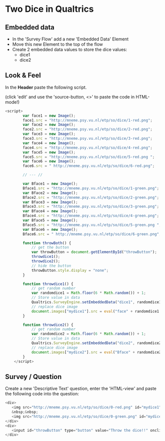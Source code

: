 # Two Dice in Qualtrics

## Embedded data

- In the 'Survey Flow' add a new 'Embedded Data' Element
- Move this new Element to the top of the flow
- Create 2 embedded data values to store the dice values:
  - dice1
  - dice2

## Look & Feel

In the **Header** paste the following script.

(click 'edit' and use the 'source-button, <>' to paste the code in HTML-mode!)

```JavaScript
<script>
        var face1 = new Image();
        face1.src = "http://mneme.psy.vu.nl/etp/so/dice/1-red.png";
        var face2 = new Image();
        face2.src = "http://mneme.psy.vu.nl/etp/so/dice/2-red.png";
        var face3 = new Image();
        face3.src = "http://mneme.psy.vu.nl/etp/so/dice/3-red.png";
        var face4 = new Image();
        face4.src = "http://mneme.psy.vu.nl/etp/so/dice/4-red.png";
        var face5 = new Image();
        face5.src = "http://mneme.psy.vu.nl/etp/so/dice/5-red.png ";
        var face6 = new Image();
        face6.src = " http://mneme.psy.vu.nl/etp/so/dice/6-red.png";

        // --- //

        var Bface1 = new Image();
        Bface1.src = "http://mneme.psy.vu.nl/etp/so/dice/1-green.png";
        var Bface2 = new Image();
        Bface2.src = "http://mneme.psy.vu.nl/etp/so/dice/2-green.png";
        var Bface3 = new Image();
        Bface3.src = "http://mneme.psy.vu.nl/etp/so/dice/3-green.png";
        var Bface4 = new Image();
        Bface4.src = "http://mneme.psy.vu.nl/etp/so/dice/4-green.png";
        var Bface5 = new Image();
        Bface5.src = "http://mneme.psy.vu.nl/etp/so/dice/5-green.png ";
        var Bface6 = new Image();
        Bface6.src = " http://mneme.psy.vu.nl/etp/so/dice/6-green.png";

        function throwBoth() {
            // get the button
            var throwButton = document.getElementById("throwButton");
            throwdice1();
            throwdice2();
            // hide the button
            throwButton.style.display = "none";
        }

        function throwdice1() {
            // get random number
            var randomdice1 = Math.floor(6 * Math.random()) + 1;
            // Store value in data
            Qualtrics.SurveyEngine.setEmbeddedData("dice1", randomdice1);
            // replace dice image
            document.images["mydice1"].src = eval("face" + randomdice1 + ".src");
        }

        function throwdice2() {
            // get random number
            var randomdice2 = Math.floor(6 * Math.random()) + 1;
            // Store value in data
            Qualtrics.SurveyEngine.setEmbeddedData("dice2", randomdice2);
            // replace dice image
            document.images["mydice2"].src = eval("Bface" + randomdice2 + ".src");
        }
    </script>
```

## Survey / Question

Create a new 'Descriptive Text' question, enter the 'HTML-view' and paste the following code into the question:

```JavaScript
<div>
   <img src="http://mneme.psy.vu.nl/etp/so/dice/0-red.png" id="mydice1" alt="">
   &nbsp;&nbsp;
   <img src="http://mneme.psy.vu.nl/etp/so/dice/0-green.png" id="mydice2" alt="">
</div>
<div>
   <input id="throwButton" type="button" value="Throw the dice!!" onclick="throwBoth()">
</div>
```
